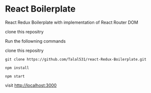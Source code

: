 # React Boilerplate
React Redux Boilerplate with implementation of React Router DOM

clone this repositry

Run the followning commands

clone this repositry

```
git clone https://github.com/Talal531/react-Redux-Boilerplate.git 

npm install

npm start
````
visit [http://localhost:3000](http://localhost:3000)
